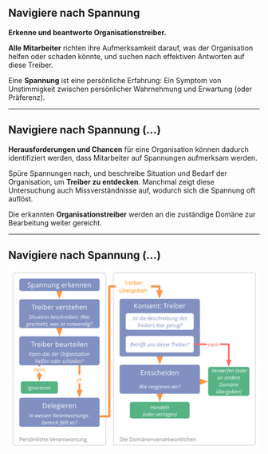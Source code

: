 ## Navigiere nach Spannung

**Erkenne und beantworte Organisationstreiber.**

**Alle Mitarbeiter** richten ihre Aufmerksamkeit darauf, was der Organisation helfen oder schaden könnte, und suchen nach effektiven Antworten auf diese Treiber.

Eine **Spannung** ist eine persönliche Erfahrung: Ein Symptom von Unstimmigkeit zwischen persönlicher Wahrnehmung und Erwartung (oder Präferenz).

* * *

## Navigiere nach Spannung (…)

**Herausforderungen und Chancen** für eine Organisation können dadurch identifiziert werden, dass Mitarbeiter auf Spannungen aufmerksam werden.

Spüre Spannungen nach, und beschreibe Situation und Bedarf der Organisation, um **Treiber zu entdecken**. Manchmal zeigt diese Untersuchung auch Missverständnisse auf, wodurch sich die Spannung oft auflöst.

Die erkannten **Organisationstreiber** werden an die zuständige Domäne zur Bearbeitung weiter gereicht.

* * *

## Navigiere nach Spannung (…)

![inline,fit](img/process/navigate-via-tension-slides.png)